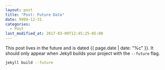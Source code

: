 ```yaml
---
layout: post
title: "Post: Future Date"
date: 9999-12-31
categories:
  - Post
last_modified_at: 2017-03-09T12:45:25-05:00
---
```

<span class="__dimensions_badge_embed__" data-doi="10.1001/jama.2016.9797"></span><script async src="https://badge.dimensions.ai/badge.js" charset="utf-8"></script>This post lives in the future and is dated {{ page.date | date: "%c" }}. It should only appear when Jekyll builds your project with the `--future` flag.<span class="__dimensions_badge_embed__" data-doi="10.1001/jama.2016.9797" data-style="large_circle"></span>

```bash
jekyll build --future
```
